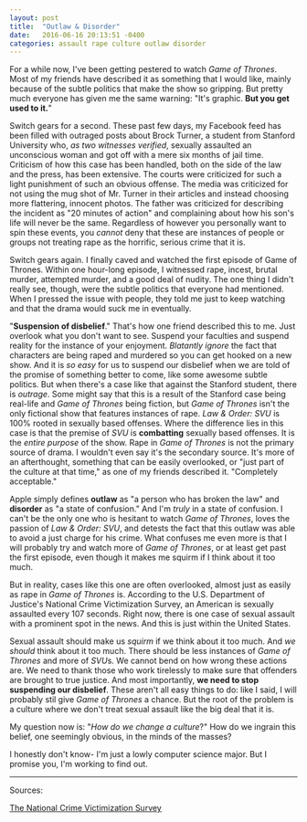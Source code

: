 ```yaml
---
layout: post
title:  "Outlaw & Disorder"
date:   2016-06-16 20:13:51 -0400
categories: assault rape culture outlaw disorder
---
```


For a while now, I've been getting pestered to watch *Game of Thrones*. Most of my friends have described it as something that I would like, mainly because of the subtle politics that make the show so gripping. But pretty much everyone has given me the same warning: "It's graphic. **But you get used to it.**"

Switch gears for a second. These past few days, my Facebook feed has been filled with outraged posts about Brock Turner, a student from Stanford University who, *as two witnesses verified*, sexually assaulted an unconscious woman and got off with a mere six months of jail time. Criticism of how this case has been handled, both on the side of the law and the press, has been extensive. The courts were criticized for such a light punishment of such an obvious offense. The media was criticized for not using the mug shot of Mr. Turner in their articles and instead choosing more flattering, innocent photos. The father was criticized for describing the incident as "20 minutes of action" and complaining about how his son's life will never be the same. Regardless of however you personally want to spin these events, you *cannot* deny that these are instances of people or groups not treating rape as the horrific, serious crime that it is.

Switch gears again. I finally caved and watched the first episode of Game of Thrones. Within one hour-long episode, I witnessed rape, incest, brutal murder, attempted murder, and a good deal of nudity. The one thing I didn't really see, though, were the subtle politics that everyone had mentioned. When I pressed the issue with people, they told me just to keep watching and that the drama would suck me in eventually.

"**Suspension of disbelief**." That's how one friend described this to me. Just overlook what you don't want to see. Suspend your faculties and suspend reality for the instance of your enjoyment. *Blatantly ignore* the fact that characters are being raped and murdered so you can get hooked on a new show. And it is *so easy* for us to suspend our disbelief when we are told of the promise of something better to come, like some awesome subtle politics. But when there's a case like that against the Stanford student, there is *outrage*. Some might say that this is a result of the Stanford case being real-life and *Game of Thrones* being fiction, but *Game of Thrones* isn't the only fictional show that features instances of rape. *Law & Order: SVU* is 100% rooted in sexually based offenses. Where the difference lies in this case is that the premise of *SVU* is **combatting** sexually based offenses. It is the *entire purpose* of the show. Rape in *Game of Thrones* is not the primary source of drama. I wouldn't even say it's the secondary source. It's more of an afterthought, something that can be easily overlooked, or "just part of the culture at that time," as one of my friends described it. "Completely acceptable."

Apple simply defines **outlaw** as "a person who has broken the law" and **disorder** as "a state of confusion." And I'm *truly* in a state of confusion. I can't be the only one who is hesitant to watch *Game of Thrones*, loves the passion of *Law & Order: SVU*, and detests the fact that this outlaw was able to avoid a just charge for his crime. What confuses me even more is that I will probably try and watch more of *Game of Thrones*, or at least get past the first episode, even though it makes me squirm if I think about it too much. 

But in reality, cases like this one are often overlooked, almost just as easily as rape in *Game of Thrones* is. According to the U.S. Department of Justice's National Crime Victimization Survey, an American is sexually assaulted every 107 seconds. Right now, there is one case of sexual assault with a prominent spot in the news. And this is just within the United States.

Sexual assault should make us *squirm* if we think about it too much. And *we should* think about it too much. There should be less instances of *Game of Thrones* and more of *SVU*s. We cannot bend on how wrong these actions are. We need to thank those who work tirelessly to make sure that offenders are brought to true justice. And most importantly, **we need to stop suspending our disbelief**. These aren't all easy things to do: like I said, I will probably stil give *Game of Thrones* a chance. But the root of the problem is a culture where we don't treat sexual assault like the big deal that it is.

My question now is: "*How do we change a culture*?" How do we ingrain this belief, one seemingly obvious, in the minds of the masses?

I honestly don't know- I'm just a lowly computer science major. But I promise you, I'm working to find out.

_ _ _ _ _ _ _ _ _ _


Sources: 

[The National Crime Victimization Survey][NCVS]


 [NCVS]: http://www.bjs.gov/index.cfm?ty=pbdetail&iid=5366